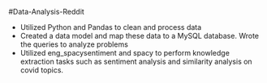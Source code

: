 #Data-Analysis-Reddit
- Utilized Python and Pandas to clean and process data
- Created a data model and map these data to a MySQL database. Wrote the queries to analyze problems
- Utilized eng_spacysentiment and spacy to perform knowledge extraction tasks such as sentiment analysis and similarity analysis on covid topics. 
